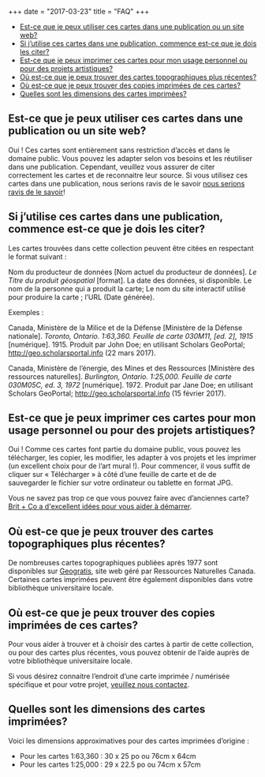 +++
date = "2017-03-23"
title = "FAQ"
+++

<ul class="contents">
	<li><a href="#est-ce-que-je-peux-utiliser-ces-cartes-dans-une-publication-ou-un-site-web">Est-ce que je peux utiliser ces cartes dans une publication ou un site web?</a></li>
	<li><a href="#si-j-utilise-ces-cartes-dans-une-publication-commence-est-ce-que-je-dois-les-citer">Si j’utilise ces cartes dans une publication, commence est-ce que je dois les citer?</a></li>
	<li><a href="#est-ce-que-je-peux-imprimer-ces-cartes-pour-mon-usage-personnel-ou-pour-des-projets-artistiques">Est-ce que je peux imprimer ces cartes pour mon usage personnel ou pour des projets artistiques?</a></li>
	<li><a href="#où-est-ce-que-je-peux-trouver-des-cartes-topographiques-plus-récentes">Où est-ce que je peux trouver des cartes topographiques plus récentes?</a></li>
	<li><a href="#où-est-ce-que-je-peux-trouver-des-copies-imprimées-de-ces-cartes">Où est-ce que je peux trouver des copies imprimées de ces cartes?</a></li>
	<li><a href="#quelles-sont-les-dimensions-des-cartes-imprimées">Quelles sont les dimensions des cartes imprimées?</a></li>
</ul>

## Est-ce que je peux utiliser ces cartes dans une publication ou un site web?

Oui ! Ces cartes sont entièrement sans restriction d’accès et dans le domaine public. Vous pouvez les adapter selon vos besoins et les réutiliser dans une publication. Cependant, veuillez vous assurer de citer correctement les cartes et de reconnaitre leur source. Si vous utilisez ces cartes dans une publication, nous serions ravis de le savoir [nous serions ravis de le savoir](../contact/)!

## Si j’utilise ces cartes dans une publication, commence est-ce que je dois les citer?

Les cartes trouvées dans cette collection peuvent être citées en respectant le format suivant :

Nom du producteur de données [Nom actuel du producteur de données]. _Le Titre du produit géospatial_ [format]. La date des données, si disponible. Le nom de la personne qui a produit la carte; Le nom du site interactif utilisé pour produire la carte ; l’URL (Date générée).

Exemples :

Canada, Ministère de la Milice et de la Défense [Ministère de la Défense nationale]. _Toronto, Ontario. 1:63,360. Feuille de carte 030M11, [ed. 2], 1915_ [numérique]. 1915. Produit par John Doe; en utilisant Scholars GeoPortal; http://geo.scholarsportal.info (22 mars 2017).

Canada, Ministère de l’énergie, des Mines et des Ressources [Ministère des ressources naturelles]. _Burlington, Ontario. 1:25,000. Feuille de carte 030M05C, ed. 3, 1972_ [numérique]. 1972. Produit par Jane Doe; en utilisant Scholars GeoPortal; http://geo.scholarsportal.info (15 février 2017).

## Est-ce que je peux imprimer ces cartes pour mon usage personnel ou pour des projets artistiques?

Oui ! Comme ces cartes font partie du domaine public, vous pouvez les télécharger, les copier, les modifier, les adapter à vos projets et les imprimer (un excellent choix pour de l’art mural !). Pour commencer, il vous suffit de cliquer sur « Télécharger » à côté d’une feuille de carte  et de de sauvegarder le fichier sur votre ordinateur ou tablette en format JPG.

Vous ne savez pas trop ce que vous pouvez faire avec d’anciennes carte? [Brit + Co a d'excellent idées pour vous aider à démarrer](https://www.brit.co/diy-maps/).

## Où est-ce que je peux trouver des cartes topographiques plus récentes?

De nombreuses cartes topographiques publiées après 1977 sont disponibles sur [Geogratis](http://geogratis.cgdi.gc.ca/), site web géré par Ressources Naturelles Canada. Certaines cartes imprimées peuvent être également disponibles dans votre bibliothèque universitaire locale.

## Où est-ce que je peux trouver des copies imprimées de ces cartes?

Pour vous aider à trouver et à choisir des cartes à partir de cette collection, ou pour des cartes plus récentes, vous pouvez obtenir de l’aide auprès de votre bibliothèque universitaire locale.

Si vous désirez connaitre l’endroit d’une carte imprimée / numérisée spécifique et pour votre projet, [veuillez nous contactez](../contact).

## Quelles sont les dimensions des cartes imprimées?

Voici les dimensions approximatives pour des cartes imprimées d’origine :

* Pour les cartes 1:63,360 : 30 x 25 po ou 76cm x 64cm
* Pour les cartes 1:25,000 : 29  x 22.5 po ou 74cm x 57cm
